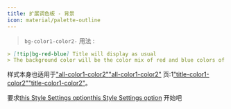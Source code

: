 ```yaml
---
title: 扩展调色板 - 背景
icon: material/palette-outline
---
```

> `bg-color1-color2-`
用法 :

```md
> [!tip|bg-red-blue] Title will display as usual
> The background color will be the color mix of red and blue colors of this theme
```

样式本身也适用于["all-color1-color2"](../combined-styling/page-10.md)["all-color1-color2"](../combined-styling/page-10.md)
页:1["title-color1-color2"](../title-styling/page-10.md)["title-color1-color2"](../title-styling/page-10.md)。

要求[this Style Settings option](../../Style6Settings/Editor/Accent-Colors/index.md#enabled-extended-color-palette)[this Style Settings option](../../Style6Settings/Editor/Accent-Colors/index.md#enabled-extended-color-palette) 
开始吧

